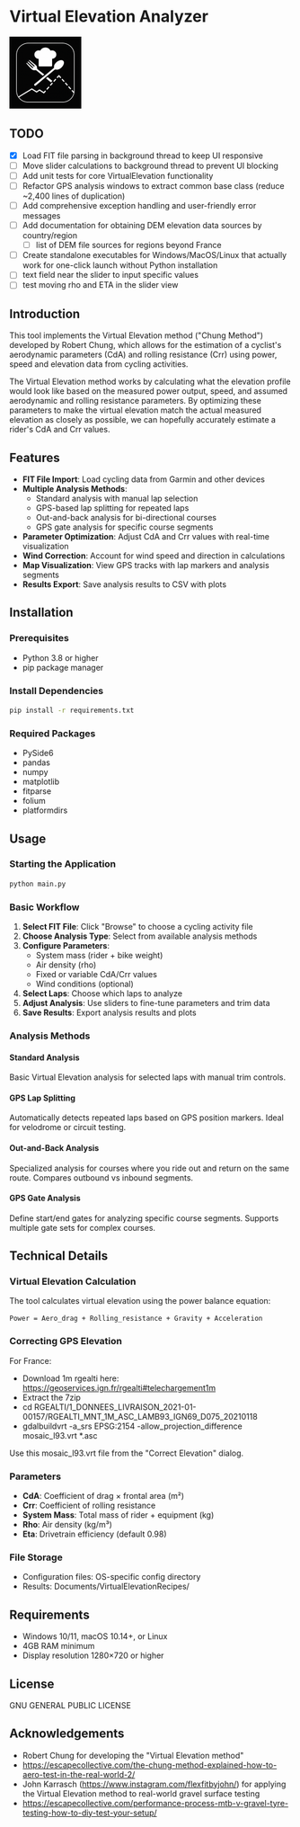 # Virtual Elevation Analyzer

<img src=".assets/VE_icon.png" width="128" height="128" alt="Virtual Elevation Analyzer Icon">

## TODO
- [x] Load FIT file parsing in background thread to keep UI responsive
- [ ] Move slider calculations to background thread to prevent UI blocking
- [ ] Add unit tests for core VirtualElevation functionality
- [ ] Refactor GPS analysis windows to extract common base class (reduce ~2,400 lines of duplication)
- [ ] Add comprehensive exception handling and user-friendly error messages
- [ ] Add documentation for obtaining DEM elevation data sources by country/region
  - [ ] list of DEM file sources for regions beyond France
- [ ] Create standalone executables for Windows/MacOS/Linux that actually work for one-click launch without Python installation
- [ ] text field near the slider to input specific values
- [ ] test moving rho and ETA in the slider view

## Introduction
This tool implements the Virtual Elevation method ("Chung Method") developed by Robert Chung, which allows for the estimation of a cyclist's aerodynamic parameters (CdA) and rolling resistance (Crr) using power, speed and elevation data from cycling activities.

The Virtual Elevation method works by calculating what the elevation profile would look like based on the measured power output, speed, and assumed aerodynamic and rolling resistance parameters. By optimizing these parameters to make the virtual elevation match the actual measured elevation as closely as possible, we can hopefully accurately estimate a rider's CdA and Crr values.

## Features
- **FIT File Import**: Load cycling data from Garmin and other devices
- **Multiple Analysis Methods**:
  - Standard analysis with manual lap selection
  - GPS-based lap splitting for repeated laps
  - Out-and-back analysis for bi-directional courses
  - GPS gate analysis for specific course segments
- **Parameter Optimization**: Adjust CdA and Crr values with real-time visualization
- **Wind Correction**: Account for wind speed and direction in calculations
- **Map Visualization**: View GPS tracks with lap markers and analysis segments
- **Results Export**: Save analysis results to CSV with plots

## Installation

### Prerequisites
- Python 3.8 or higher
- pip package manager

### Install Dependencies
```bash
pip install -r requirements.txt
```

### Required Packages
- PySide6
- pandas
- numpy
- matplotlib
- fitparse
- folium
- platformdirs

## Usage

### Starting the Application
```bash
python main.py
```

### Basic Workflow
1. **Select FIT File**: Click "Browse" to choose a cycling activity file
2. **Choose Analysis Type**: Select from available analysis methods
3. **Configure Parameters**:
   - System mass (rider + bike weight)
   - Air density (rho)
   - Fixed or variable CdA/Crr values
   - Wind conditions (optional)
4. **Select Laps**: Choose which laps to analyze
5. **Adjust Analysis**: Use sliders to fine-tune parameters and trim data
6. **Save Results**: Export analysis results and plots

### Analysis Methods

#### Standard Analysis
Basic Virtual Elevation analysis for selected laps with manual trim controls.

#### GPS Lap Splitting
Automatically detects repeated laps based on GPS position markers. Ideal for velodrome or circuit testing.

#### Out-and-Back Analysis
Specialized analysis for courses where you ride out and return on the same route. Compares outbound vs inbound segments.

#### GPS Gate Analysis
Define start/end gates for analyzing specific course segments. Supports multiple gate sets for complex courses.

## Technical Details

### Virtual Elevation Calculation
The tool calculates virtual elevation using the power balance equation:
```
Power = Aero_drag + Rolling_resistance + Gravity + Acceleration
```

### Correcting GPS Elevation
For France:
 - Download 1m rgealti here: https://geoservices.ign.fr/rgealti#telechargement1m
 - Extract the 7zip
 - cd RGEALTI/1_DONNEES_LIVRAISON_2021-01-00157/RGEALTI_MNT_1M_ASC_LAMB93_IGN69_D075_20210118
 - gdalbuildvrt -a_srs EPSG:2154 -allow_projection_difference mosaic_l93.vrt *.asc

Use this mosaic_l93.vrt file from the "Correct Elevation" dialog.

### Parameters
- **CdA**: Coefficient of drag × frontal area (m²)
- **Crr**: Coefficient of rolling resistance
- **System Mass**: Total mass of rider + equipment (kg)
- **Rho**: Air density (kg/m³)
- **Eta**: Drivetrain efficiency (default 0.98)

### File Storage
- Configuration files: OS-specific config directory
- Results: Documents/VirtualElevationRecipes/

## Requirements
- Windows 10/11, macOS 10.14+, or Linux
- 4GB RAM minimum
- Display resolution 1280×720 or higher

## License
GNU GENERAL PUBLIC LICENSE

## Acknowledgements
- Robert Chung for developing the "Virtual Elevation method"
- https://escapecollective.com/the-chung-method-explained-how-to-aero-test-in-the-real-world-2/
- John Karrasch (https://www.instagram.com/flexfitbyjohn/) for applying the Virtual Elevation method to real-world gravel surface testing
- https://escapecollective.com/performance-process-mtb-v-gravel-tyre-testing-how-to-diy-test-your-setup/